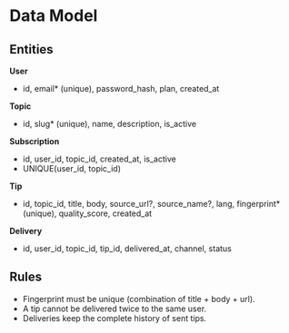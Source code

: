 # Data Model

## Entities

**User**

- id, email\* (unique), password_hash, plan, created_at

**Topic**

- id, slug\* (unique), name, description, is_active

**Subscription**

- id, user_id, topic_id, created_at, is_active
- UNIQUE(user_id, topic_id)

**Tip**

- id, topic_id, title, body, source_url?, source_name?, lang, fingerprint\* (unique), quality_score, created_at

**Delivery**

- id, user_id, topic_id, tip_id, delivered_at, channel, status

## Rules

- Fingerprint must be unique (combination of title + body + url).
- A tip cannot be delivered twice to the same user.
- Deliveries keep the complete history of sent tips.
